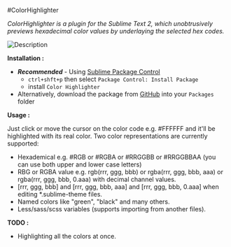 #ColorHighlighter

_ColorHighlighter is a plugin for the Sublime Text 2, which unobtrusively previews hexadecimal color values by underlaying the selected hex codes._

![Description](http://f.cl.ly/items/0b471K1T0X3b3e1m2j1r/Screen%20Shot%202013-08-07%20at%2012.52.01%20PM.jpg)

**Installation :**

- **_Recommended_** - Using [Sublime Package Control](http://wbond.net/sublime_packages/package_control "Sublime Package Control")
    - `ctrl+shft+p` then select `Package Control: Install Package`
    - install `Color Highlighter`
- Alternatively, download the package from [GitHub](https://github.com/Monnoroch/ColorHighlighter "ColorHighlighter") into your `Packages` folder

**Usage :**

Just click or move the cursor on the color code e.g. #FFFFFF and it'll be highlighted with its real color.
Two color representations are currently supported:
- Hexademical e.g. #RGB or #RGBA or #RRGGBB or #RRGGBBAA (you can use both upper and lower case letters)
- RBG or RGBA value e.g. rgb(rrr, ggg, bbb) or rgba(rrr, ggg, bbb, aaa) or rgba(rrr, ggg, bbb, 0.aaa) with decimal channel values.
- [rrr, ggg, bbb] and [rrr, ggg, bbb, aaa] and [rrr, ggg, bbb, 0.aaa] when editing *.sublime-theme files.
- Named colors like "green", "black" and many others.
- Less/sass/scss variables (supports importing from another files).

**TODO :**
- Highlighting all the colors at once.

